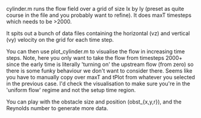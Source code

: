 cylinder.m runs the flow field over a grid of size lx by ly (preset as quite course in the file and you probably want to refine). It does maxT timesteps which needs to be >2000.

It spits out a bunch of data files containing the horizontal (vz) and vertical (vy) velocity on the grid for each time step.

You can then use plot_cylinder.m to visualise the flow in increasing time steps. Note, here you only want to take the flow from timesteps 
2000+ since the early time is literally 'turning on' the upstream flow
(from zero) so there is some funky behaviour we don't want to consider there.
Seems like you have to manually copy over maxT and tPlot from whatever you selected in the previous case.
I'd check the visualisation to make sure you're in the 'uniform flow' 
regime and not the setup time region.

You can play with the obstacle size and position (obst_{x,y,r}), and the Reynolds number to generate more data.
